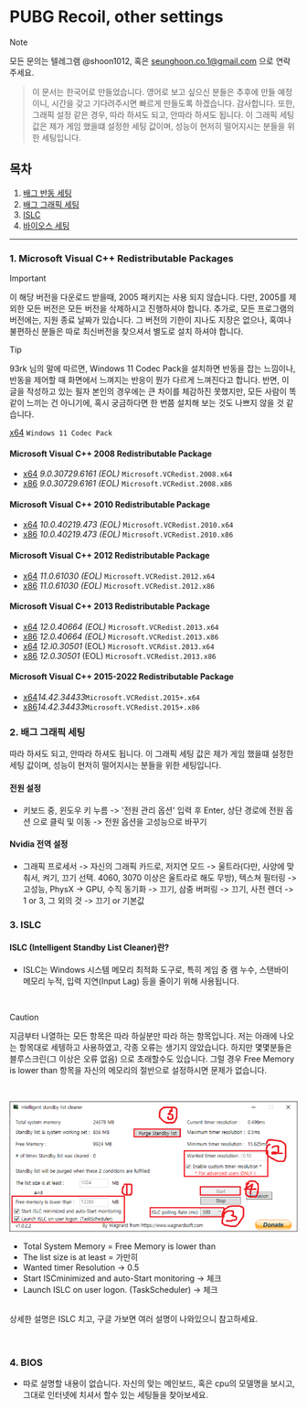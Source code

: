 # PUBG Recoil, other settings


> [!NOTE]
> 모든 문의는 텔레그램 @shoon1012, 혹은 seunghoon.co.1@gmail.com 으로 연락 주세요.


> 이 문서는 한국어로 만들었습니다. 영어로 보고 싶으신 분들은 추후에 만들 예정이니, 시간을 갖고 기다려주시면 빠르게 만들도록 하겠습니다. 감사합니다.
> 또한, 그래픽 설정 같은 경우, 따라 하셔도 되고, 안따라 하셔도 됩니다. 이 그래픽 세팅 값은 제가 게임 했을떄 설정한 세팅 값이며, 성능이 현저히 떨어지시는 분들을 위한 세팅입니다.

## 목차

1. [배그 반동 세팅](#microsoft-visual-c-redistributable-packages)
2. [배그 그래픽 세팅](#배그-그래픽-세팅)
3. [ISLC](#ISLC)
4. [바이오스 세팅](#BIOS)

<hr>

### 1. Microsoft Visual C++ Redistributable Packages

> [!IMPORTANT]
> 이 해당 버전을 다운로드 받을때, 2005 패키지는 사용 되지 않습니다. 다만, 2005를 제외한 모든 버전은 모든 버전을 삭제하시고 진행하셔야 합니다.
추가로, 모든 프로그램의 버전에는, 지원 종료 날짜가 있습니다. 그 버전의 기한이 지나도 지장은 없으나, 혹여나 불편하신 분들은 따로 최신버전을 찾으셔서 별도로 설치 하셔야 합니다. 

> [!TIP]
> 93rk 님의 말에 따르면, Windows 11 Codec Pack을 설치하면 반동을 잡는 느낌이나, 반동을 제어할 때 화면에서 느껴지는 반응이 뭔가 다르게 느껴진다고 합니다.
반면, 이 글을 작성하고 있는 필자 본인의 경우에는 큰 차이를 체감하진 못했지만, 모든 사람이 똑같이 느끼는 건 아니기에, 혹시 궁금하다면 한 번쯤 설치해 보는 것도 나쁘지 않을 것 같습니다.

[x64](https://www.windows11codecpack.com/files/windows.11.codec.pack.v2.2.1.setup.exe) `Windows 11 Codec Pack`



#### Microsoft Visual C++ 2008 Redistributable Package
  * [x64](https://download.microsoft.com/download/5/D/8/5D8C65CB-C849-4025-8E95-C3966CAFD8AE/vcredist_x64.exe) *9.0.30729.6161 (EOL)* `Microsoft.VCRedist.2008.x64`<br>
  * [x86](https://download.microsoft.com/download/5/D/8/5D8C65CB-C849-4025-8E95-C3966CAFD8AE/vcredist_x86.exe) *9.0.30729.6161 (EOL)* `Microsoft.VCRedist.2008.x86`
#### Microsoft Visual C++ 2010 Redistributable Package
  * [x64](https://download.microsoft.com/download/E/E/0/EE05C9EF-A661-4D9E-BCE2-6961ECDF087F/vcredist_x64.exe) *10.0.40219.473 (EOL)* `Microsoft.VCRedist.2010.x64`<br>
  * [x86](https://download.microsoft.com/download/E/E/0/EE05C9EF-A661-4D9E-BCE2-6961ECDF087F/vcredist_x86.exe) *10.0.40219.473 (EOL)* `Microsoft.VCRedist.2010.x86`
#### Microsoft Visual C++ 2012 Redistributable Package
  * [x64](https://download.microsoft.com/download/1/6/B/16B06F60-3B20-4FF2-B699-5E9B7962F9AE/VSU_4/vcredist_x64.exe) *11.0.61030 (EOL)* `Microsoft.VCRedist.2012.x64`<br>
  * [x86](https://download.microsoft.com/download/1/6/B/16B06F60-3B20-4FF2-B699-5E9B7962F9AE/VSU_4/vcredist_x86.exe) *11.0.61030 (EOL)* `Microsoft.VCRedist.2012.x86`
#### Microsoft Visual C++ 2013 Redistributable Package
  * [x64](https://aka.ms/highdpimfc2013x64enu) *12.0.40664 (EOL)* `Microsoft.VCRedist.2013.x64` <br>
  * [x86](https://aka.ms/highdpimfc2013x86enu) *12.0.40664 (EOL)* `Microsoft.VCRedist.2013.x86` 
  * [x64](https://download.microsoft.com/download/b/4/6/b46720b7-1a9a-458a-8b07-633e6de4e760/vcredist_x64.exe) *12.l0.30501* (EOL) `Microsoft.VCRdist.2013.x64`
  * [x86](https://download.microsoft.com/download/2/E/6/2E61CFA4-993B-4DD4-91DA-3737CD5CD6E3/vcredist_x86.exe) *12.0.30501* (EOL) `Microsoft.VCRedist.2013.x86`
#### Microsoft Visual C++ 2015-2022 Redistributable Package
  * [x64](https://download.visualstudio.microsoft.com/download/pr/c7dac50a-e3e8-40f6-bbb2-9cc4e3dfcabe/1821577409C35B2B9505AC833E246376CC68A8262972100444010B57226F0940/VC_redist.x64.exe)*14.42.34433*`Microsoft.VCRedist.2015+.x64` <br>
  * [x86](https://download.visualstudio.microsoft.com/download/pr/84c7705c-37c2-44cb-9454-c0aadea5661b/DD1A8BE03398367745A87A5E35BEBDAB00FDAD080CF42AF0C3F20802D08C25D4/VC_redist.x86.exe)*14.42.34433*`Microsoft.VCRedist.2015+.x86` <br>





### 2. 배그 그래픽 세팅


따라 하셔도 되고, 안따라 하셔도 됩니다. 이 그래픽 세팅 값은 제가 게임 했을떄 설정한 세팅 값이며, 성능이 현저히 떨어지시는 분들을 위한 세팅입니다.


#### 전원 설정

* 키보드 중, 윈도우 키 누름 -> '전원 관리 옵션' 입력 후 Enter, 상단 경로에 전원 옵션 으로 클릭 및 이동 -> 전원 옵션을 고성능으로 바꾸기



#### Nvidia 전역 설정

* 그래픽 프로세서 -> 자신의 그래픽 카드로, 저지연 모드 -> 울트라(다만, 사양에 맞춰서, 켜기, 끄기 선택. 4060, 3070 이상은 울트라로 해도 무방), 텍스쳐 필터링 -> 고성능, PhysX -> GPU, 수직 동기화 -> 끄기, 삼중 버퍼링 -> 끄기, 사전 렌더 -> 1 or 3, 그 외의 것 -> 끄기 or 기본값



### 3. ISLC

#### ISLC (Intelligent Standby List Cleaner)란?

* ISLC는 Windows 시스템 메모리 최적화 도구로, 특히 게임 중 램 누수, 스탠바이 메모리 누적, 입력 지연(Input Lag) 등을 줄이기 위해 사용됩니다.

<br>

>[!CAUTION]
> 지금부터 나열하는 모든 항목은 따라 하실분만 따라 하는 항목입니다. 저는 아래에 나오는 항목대로 세텡하고 사용하였고, 각종 오류는 생기지 않았습니다. 하지만 몇몇분들은 블루스크린(그 이상은 오류 없음) 으로 초래할수도 있습니다. 그럴 경우 Free Memory is lower than 항목을 자신의 메모리의 절반으로 설정하시면 문제가 없습니다.
<br>

![사진 참고](1.png)

* Total System Memory = Free Memory is lower than
* The list size is at least = 가만히
* Wanted timer Resolution -> 0.5
* Start ISCminimized and auto-Start monitoring -> 체크
* Launch ISLC on user logon. (TaskScheduler) -> 체크

<br>
상세한 설명은 ISLC 치고, 구글 가보면 여러 설명이 나와있으니 참고하세요.
<br>
<br>
<br>

### 4. BIOS

* 따로 설명할 내용이 없습니다. 자신의 맞는 메인보드, 혹은 cpu의 모델명을 보시고, 그대로 인터넷에 치셔서 할수 있는 세팅들을 찾아보세요.
